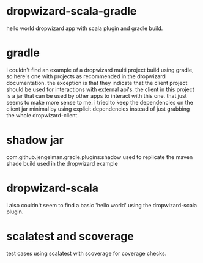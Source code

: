 # dropwizard-scala-gradle
hello world dropwizard app with scala plugin and gradle build.

# gradle
i couldn't find an example of a dropwizard multi project build using gradle, so here's one 
with projects as recommended in the dropwizard documentation. the exception is that they indicate 
that the client project should be used for interactions with external api's.  the client in this 
project is a jar that can be used by other apps to interact with this one.  that just seems to make 
more sense to me.  i tried to keep the dependencies on the client jar minimal by using explicit dependencies 
instead of just grabbing the whole dropwizard-client.

# shadow jar
com.github.jengelman.gradle.plugins:shadow used to replicate the maven shade build used in the dropwizard
example
  
# dropwizard-scala
i also couldn't seem to find a basic 'hello world' using the dropwizard-scala plugin.

# scalatest and scoverage
test cases using scalatest with scoverage for coverage checks.
